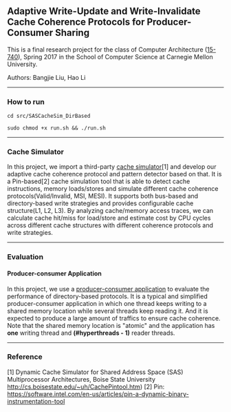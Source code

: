 ## Adaptive Write-Update and Write-Invalidate Cache Coherence Protocols for Producer-Consumer Sharing

This is a final research project for the class of Computer Architecture ([15-740](http://www.cs.cmu.edu/afs/cs/academic/class/15740-s17/www/)), Spring 2017 in the School of Computer Science at Carnegie Mellon University. 

Authors: Bangjie Liu, Hao Li

---
### How to run

``` cd src/SASCacheSim_DirBased ```

``` sudo chmod +x run.sh && ./run.sh ```


---

### Cache Simulator

In this project, we import a third-party [cache simulator](https://github.com/lihao98722/15740-Computer-Architecture-Final-Project/tree/master/src/SASCacheSim_DirBased)[1] and develop our adaptive cache coherence protocol and pattern detector based on that. It is a Pin-based[2] cache simulation tool that is able to detect cache instructions, memory loads/stores and simulate different cache coherence protocols(Valid/Invalid, MSI, MESI). It supports both bus-based and directory-based write strategies and provides configurable cache structure(L1, L2, L3). By analyzing cache/memory access traces, we can calculate cache hit/miss for load/store and estimate cost by CPU cycles across different cache structures with different coherence protocols and write strategies.

---

### Evaluation

#### Producer-consumer Application

In this project, we use a [producer-consumer application](https://github.com/lihao98722/15740-Computer-Architecture-Final-Project/tree/master/src/App) to evaluate the performance of directory-based protocols. It is a typical and simplified producer-consumer application in which one thread keeps writing to a shared memory location while several threads keep reading it. And it is expected to produce a large amount of traffics to ensure cache coherence. Note that the shared memory location is "atomic" and the application has **one** writing thread and **(#hyperthreads - 1)** reader threads.


---

### Reference

[1] Dynamic Cache Simulator for Shared Address Space (SAS) Multiprocessor Architectures, Boise State University http://cs.boisestate.edu/~uh/CachePintool.htm)
[2] Pin: https://software.intel.com/en-us/articles/pin-a-dynamic-binary-instrumentation-tool
